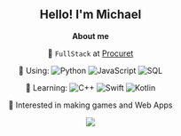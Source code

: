 
  
<div align = "center">
<h2>Hello! I'm Michael</h2>

**About me**

💼 `FullStack` at [Procuret](https://procuret.com/)

👾 Using: 
![Python](https://img.shields.io/badge/-Python-000?&logo=Python)
![JavaScript](https://img.shields.io/badge/-JavaScript-000?&logo=JavaScript)
![SQL](https://img.shields.io/badge/-SQL-000?&logo=MySQL)


🤖 Learning:
![C++](https://img.shields.io/badge/-C++-000?&logo=c%2b%2b&logoColor=00599C)
![Swift](https://img.shields.io/badge/-Swift-000?&logo=Swift)
![Kotlin](https://img.shields.io/badge/-Kotlin-000?&logo=Kotlin)

🖤 Interested in making games and Web Apps
<div>

![](https://komarev.com/ghpvc/?username=Barnards&color=a573ff&label=VISITORS:&style=flat)

</div>
</div>



